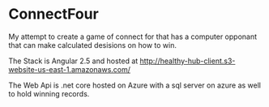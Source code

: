 # ConnectFour
My attempt to create a game of connect for that has a computer opponant that can make calculated desisions on how to win.

The Stack is Angular 2.5 and hosted at http://healthy-hub-client.s3-website-us-east-1.amazonaws.com/

The Web Api is .net core hosted on Azure with a sql server on azure as well to hold winning records. 

